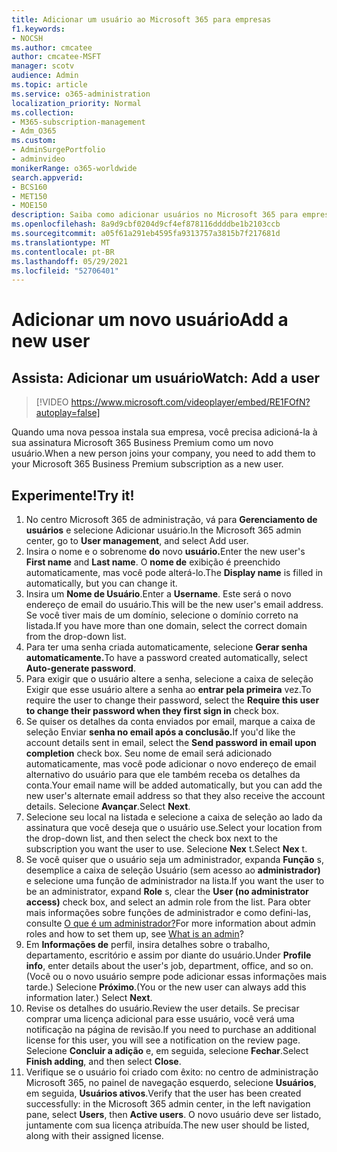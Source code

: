 ```yaml
---
title: Adicionar um usuário ao Microsoft 365 para empresas
f1.keywords:
- NOCSH
ms.author: cmcatee
author: cmcatee-MSFT
manager: scotv
audience: Admin
ms.topic: article
ms.service: o365-administration
localization_priority: Normal
ms.collection:
- M365-subscription-management
- Adm_O365
ms.custom:
- AdminSurgePortfolio
- adminvideo
monikerRange: o365-worldwide
search.appverid:
- BCS160
- MET150
- MOE150
description: Saiba como adicionar usuários no Microsoft 365 para empresas.
ms.openlocfilehash: 8a9d9cbf0204d9cf4ef878116ddddbe1b2103ccb
ms.sourcegitcommit: a05f61a291eb4595fa9313757a3815b7f217681d
ms.translationtype: MT
ms.contentlocale: pt-BR
ms.lasthandoff: 05/29/2021
ms.locfileid: "52706401"
---
```

# <a name="add-a-new-user"></a><span data-ttu-id="95537-103">Adicionar um novo usuário</span><span class="sxs-lookup"><span data-stu-id="95537-103">Add a new user</span></span>

## <a name="watch-add-a-user"></a><span data-ttu-id="95537-104">Assista: Adicionar um usuário</span><span class="sxs-lookup"><span data-stu-id="95537-104">Watch: Add a user</span></span>

> [!VIDEO https://www.microsoft.com/videoplayer/embed/RE1FOfN?autoplay=false]

<span data-ttu-id="95537-105">Quando uma nova pessoa instala sua empresa, você precisa adicioná-la à sua assinatura Microsoft 365 Business Premium como um novo usuário.</span><span class="sxs-lookup"><span data-stu-id="95537-105">When a new person joins your company, you need to add them to your Microsoft 365 Business Premium subscription as a new user.</span></span>

## <a name="try-it"></a><span data-ttu-id="95537-106">Experimente!</span><span class="sxs-lookup"><span data-stu-id="95537-106">Try it!</span></span>

1. <span data-ttu-id="95537-107">No centro Microsoft 365 de administração, vá para **Gerenciamento de usuários** e selecione Adicionar usuário.</span><span class="sxs-lookup"><span data-stu-id="95537-107">In the Microsoft 365 admin center, go to **User management**, and select Add user.</span></span>
1. <span data-ttu-id="95537-108">Insira o nome e o sobrenome **do** novo **usuário.**</span><span class="sxs-lookup"><span data-stu-id="95537-108">Enter the new user's **First name** and **Last name**.</span></span> <span data-ttu-id="95537-109">O **nome de** exibição é preenchido automaticamente, mas você pode alterá-lo.</span><span class="sxs-lookup"><span data-stu-id="95537-109">The **Display name** is filled in automatically, but you can change it.</span></span>
1. <span data-ttu-id="95537-110">Insira um **Nome de Usuário**.</span><span class="sxs-lookup"><span data-stu-id="95537-110">Enter a **Username**.</span></span> <span data-ttu-id="95537-111">Este será o novo endereço de email do usuário.</span><span class="sxs-lookup"><span data-stu-id="95537-111">This will be the new user's email address.</span></span> <span data-ttu-id="95537-112">Se você tiver mais de um domínio, selecione o domínio correto na listada.</span><span class="sxs-lookup"><span data-stu-id="95537-112">If you have more than one domain, select the correct domain from the drop-down list.</span></span>
1. <span data-ttu-id="95537-113">Para ter uma senha criada automaticamente, selecione **Gerar senha automaticamente.**</span><span class="sxs-lookup"><span data-stu-id="95537-113">To have a password created automatically, select **Auto-generate password**.</span></span>
1. <span data-ttu-id="95537-114">Para exigir que o usuário altere a senha, selecione a caixa de seleção Exigir que esse usuário altere a senha ao **entrar pela primeira** vez.</span><span class="sxs-lookup"><span data-stu-id="95537-114">To require the user to change their password, select the **Require this user to change their password when they first sign in** check box.</span></span>
1. <span data-ttu-id="95537-115">Se quiser os detalhes da conta enviados por email, marque a caixa de seleção Enviar **senha no email após a conclusão.**</span><span class="sxs-lookup"><span data-stu-id="95537-115">If you'd like the account details sent in email, select the **Send password in email upon completion** check box.</span></span> <span data-ttu-id="95537-116">Seu nome de email será adicionado automaticamente, mas você pode adicionar o novo endereço de email alternativo do usuário para que ele também receba os detalhes da conta.</span><span class="sxs-lookup"><span data-stu-id="95537-116">Your email name will be added automatically, but you can add the new user's alternate email address so that they also receive the account details.</span></span> <span data-ttu-id="95537-117">Selecione **Avançar**.</span><span class="sxs-lookup"><span data-stu-id="95537-117">Select **Next**.</span></span>
1. <span data-ttu-id="95537-118">Selecione seu local na listada e selecione a caixa de seleção ao lado da assinatura que você deseja que o usuário use.</span><span class="sxs-lookup"><span data-stu-id="95537-118">Select your location from the drop-down list, and then select the check box next to the subscription you want the user to use.</span></span> <span data-ttu-id="95537-119">Selecione **Nex** t.</span><span class="sxs-lookup"><span data-stu-id="95537-119">Select **Nex** t.</span></span>
1. <span data-ttu-id="95537-120">Se você quiser que o usuário seja um administrador, expanda **Função** s, desemplice a caixa de seleção Usuário (sem acesso ao **administrador)** e selecione uma função de administrador na lista.</span><span class="sxs-lookup"><span data-stu-id="95537-120">If you want the user to be an administrator, expand **Role** s, clear the **User (no administrator access)** check box, and select an admin role from the list.</span></span> <span data-ttu-id="95537-121">Para obter mais informações sobre funções de administrador e como defini-las, consulte [O que é um administrador?](what-is-admin.md)</span><span class="sxs-lookup"><span data-stu-id="95537-121">For more information about admin roles and how to set them up, see [What is an admin](what-is-admin.md)?</span></span>
1. <span data-ttu-id="95537-122">Em **Informações de** perfil, insira detalhes sobre o trabalho, departamento, escritório e assim por diante do usuário.</span><span class="sxs-lookup"><span data-stu-id="95537-122">Under **Profile info**, enter details about the user's job, department, office, and so on.</span></span> <span data-ttu-id="95537-123">(Você ou o novo usuário sempre pode adicionar essas informações mais tarde.) Selecione **Próximo**.</span><span class="sxs-lookup"><span data-stu-id="95537-123">(You or the new user can always add this information later.) Select **Next**.</span></span>
1. <span data-ttu-id="95537-124">Revise os detalhes do usuário.</span><span class="sxs-lookup"><span data-stu-id="95537-124">Review the user details.</span></span> <span data-ttu-id="95537-125">Se precisar comprar uma licença adicional para esse usuário, você verá uma notificação na página de revisão.</span><span class="sxs-lookup"><span data-stu-id="95537-125">If you need to purchase an additional license for this user, you will see a notification on the review page.</span></span> <span data-ttu-id="95537-126">Selecione **Concluir a adição** e, em seguida, selecione **Fechar**.</span><span class="sxs-lookup"><span data-stu-id="95537-126">Select **Finish adding**, and then select **Close**.</span></span>
1. <span data-ttu-id="95537-127">Verifique se o usuário foi criado com êxito: no centro de administração Microsoft 365, no painel de navegação esquerdo, selecione **Usuários**, em seguida, **Usuários ativos**.</span><span class="sxs-lookup"><span data-stu-id="95537-127">Verify that the user has been created successfully: in the Microsoft 365 admin center, in the left navigation pane, select **Users**, then **Active users**.</span></span> <span data-ttu-id="95537-128">O novo usuário deve ser listado, juntamente com sua licença atribuída.</span><span class="sxs-lookup"><span data-stu-id="95537-128">The new user should be listed, along with their assigned license.</span></span>